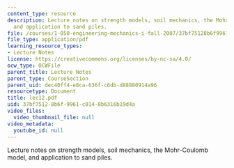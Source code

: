 ```yaml
---
content_type: resource
description: Lecture notes on strength models, soil mechanics, the Mohr-Coulomb model,
  and application to sand piles.
file: /courses/1-050-engineering-mechanics-i-fall-2007/37bf75128b6f9961c0148b6316b19d4a_lec12.pdf
file_type: application/pdf
learning_resource_types:
- Lecture Notes
license: https://creativecommons.org/licenses/by-nc-sa/4.0/
ocw_type: OCWFile
parent_title: Lecture Notes
parent_type: CourseSection
parent_uid: dec40ff4-e8ca-636f-c6db-d88880914a96
resourcetype: Document
title: lec12.pdf
uid: 37bf7512-8b6f-9961-c014-8b6316b19d4a
video_files:
  video_thumbnail_file: null
video_metadata:
  youtube_id: null
---
```

Lecture notes on strength models, soil mechanics, the Mohr-Coulomb model, and application to sand piles.